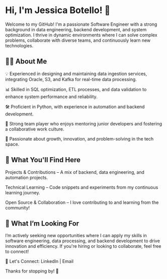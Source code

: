 <h1><strong>Hi, I'm Jessica Botello! 👋</strong></h1>

Welcome to my GitHub! I'm a passionate Software Engineer with a strong background in data engineering, backend development, and system optimization. I thrive in dynamic environments where I can solve complex problems, collaborate with diverse teams, and continuously learn new technologies.

<h2><strong>👩‍💻 About Me</strong></h2>

💡 Experienced in designing and maintaining data ingestion services, integrating Oracle, S3, and Kafka for real-time data processing.

📊 Skilled in SQL optimization, ETL processes, and data validation to enhance system performance and reliability.

🛠️ Proficient in Python, with experience in automation and backend development.

🤝 Strong team player who enjoys mentoring junior developers and fostering a collaborative work culture.

🚀 Passionate about growth, innovation, and problem-solving in the tech space.

<h2><strong>📂 What You'll Find Here</strong></h2>

Projects & Contributions – A mix of backend, data engineering, and automation projects.

Technical Learning – Code snippets and experiments from my continuous learning journey.

Open Source & Collaboration – I love contributing to and learning from the community!

<h2><strong>🎯 What I’m Looking For</strong></h2>

I’m actively seeking new opportunities where I can apply my skills in software engineering, data processing, and backend development to drive innovation and efficiency. If you're hiring or looking to collaborate, feel free to connect!

📩 Let's Connect: LinkedIn | Email

Thanks for stopping by! 🚀
